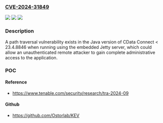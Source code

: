 ### [CVE-2024-31849](https://cve.mitre.org/cgi-bin/cvename.cgi?name=CVE-2024-31849)
![](https://img.shields.io/static/v1?label=Product&message=Connect&color=blue)
![](https://img.shields.io/static/v1?label=Version&message=0%3C%2023.4.8846%20&color=brighgreen)
![](https://img.shields.io/static/v1?label=Vulnerability&message=CWE-22%20Improper%20Limitation%20of%20a%20Pathname%20to%20a%20Restricted%20Directory%20('Path%20Traversal')&color=brighgreen)

### Description

A path traversal vulnerability exists in the Java version of CData Connect < 23.4.8846 when running using the embedded Jetty server, which could allow an unauthenticated remote attacker to gain complete administrative access to the application.

### POC

#### Reference
- https://www.tenable.com/security/research/tra-2024-09

#### Github
- https://github.com/Ostorlab/KEV

